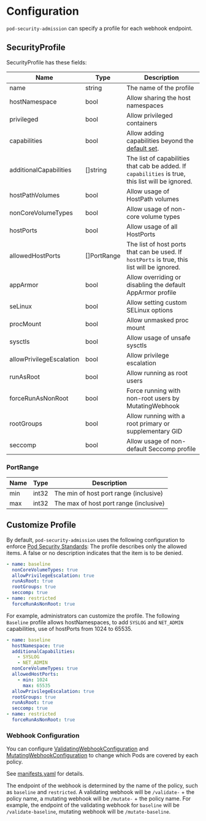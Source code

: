 Configuration
=============

`pod-security-admission` can specify a profile for each webhook endpoint.

SecurityProfile 
----------------

SecurityProfile has these fields:

| Name                     | Type        | Description                                                                                                                                 |
| ------------------------ | ----------- | ------------------------------------------------------------------------------------------------------------------------------------------- |
| name                     | string      | The name of the profile                                                                                                                     |
| hostNamespace            | bool        | Allow sharing the host namespaces                                                                                                           |
| privileged               | bool        | Allow privileged containers                                                                                                                 |
| capabilities             | bool        | Allow adding capabilities beyond the [default set](https://docs.docker.com/engine/reference/run/#runtime-privilege-and-linux-capabilities). |
| additionalCapabilities   | []string    | The list of capabilities that cab be added. If `capabilities` is true, this list will be ignored.                                           |
| hostPathVolumes          | bool        | Allow usage of HostPath volumes                                                                                                             |
| nonCoreVolumeTypes       | bool        | Allow usage of non-core volume types                                                                                                        |
| hostPorts                | bool        | Allow usage of all HostPorts                                                                                                                |
| allowedHostPorts         | []PortRange | The list of host ports that can be used. If `hostPorts` is true, this list will be ignored.                                                 |
| appArmor                 | bool        | Allow overriding or disabling the default AppArmor profile                                                                                  |
| seLinux                  | bool        | Allow setting custom SELinux options                                                                                                        |
| procMount                | bool        | Allow unmasked proc mount                                                                                                                   |
| sysctls                  | bool        | Allow usage of unsafe sysctls                                                                                                               |
| allowPrivilegeEscalation | bool        | Allow privilege escalation                                                                                                                  |
| runAsRoot                | bool        | Allow running as root users                                                                                                                 |
| forceRunAsNonRoot        | bool        | Force running with non-root users by MutatingWebhook                                                                                        |
| rootGroups               | bool        | Allow running with a root primary or supplementary GID                                                                                      |
| seccomp                  | bool        | Allow usage of non-default Seccomp profile                                                                                                  |


### PortRange

| Name | Type  | Description                            |
| ---- | ----- | -------------------------------------- |
| min  | int32 | The min of host port range (inclusive) |
| max  | int32 | The max of host port range (inclusive) |

Customize Profile
-----------------

By default, `pod-security-admission` uses the following configuration to enforce [Pod Security Standards](https://kubernetes.io/docs/concepts/security/pod-security-standards/):
The profile describes only the allowed items. A false or no description indicates that the item is to be denied.


```yaml
- name: baseline
  nonCoreVolumeTypes: true
  allowPrivilegeEscalation: true
  runAsRoot: true
  rootGroups: true
  seccomp: true
- name: restricted
  forceRunAsNonRoot: true
```

For example, administrators can customize the profile.
The following `Baseline` profile allows hostNamespaces, to add `SYSLOG` and `NET_ADMIN` capabilities, use of hostPorts from 1024 to 65535.

```yaml
- name: baseline
  hostNamespace: true
  additionalCapabilities:
    - SYSLOG
    - NET_ADMIN
  nonCoreVolumeTypes: true
  allowedHostPorts:
    - min: 1024
      max: 65535
  allowPrivilegeEscalation: true
  rootGroups: true
  runAsRoot: true
  seccomp: true
- name: restricted
  forceRunAsNonRoot: true
```

### Webhook Configuration

You can configure [ValidatingWebhookConfiguration](https://kubernetes.io/docs/reference/generated/kubernetes-api/v1.20/#validatingwebhookconfiguration-v1-admissionregistration-k8s-io) and [MutatingWebhookConfiguration](https://kubernetes.io/docs/reference/generated/kubernetes-api/v1.20/#mutatingwebhookconfiguration-v1-admissionregistration-k8s-io) to change which Pods are covered by each policy.

See [manifests.yaml](../config/webhook/manifests.yaml) for details.

The endpoint of the webhook is determined by the name of the policy, such as `baseline` and `restricted`. 
A validating webhook will be `/validate-` + the policy name, a mutating webhook will be `/mutate-` + the policy name.
For example, the endpoint of the validating webhook for `baseline` will be `/validate-baseline`, mutating webhook will be `/mutate-baseline`.
